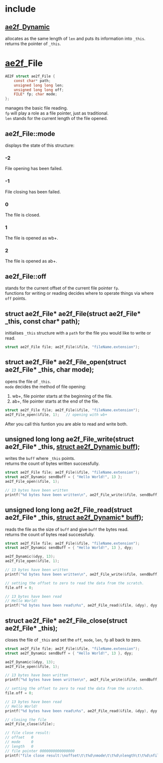 # include
## <a href="../Container.md#Dynamic">ae2f</a>_<a href="./Dynamic.md" id="_Dynamic">Dynamic</a>
allocates as the same length of `len` and puts its information into `_this`.  
returns the pointer of `_this`.

# <a href="../Container.md#File">ae2f</a>_File
```c
AE2F struct ae2f_File {
	const char* path;
	unsigned long long len;
	unsigned long long off;
	FILE* fp; char mode;
};
```
manages the basic file reading.  
`fp` will play a role as a file pointer, just as traditional.  
`len` stands for the current length of the file opened.  


## ae2f_File::mode
displays the state of this structure:

### -2	<d id="mode_-2"/>
File opening has been failed.  

### -1	<d id="mode_-1"/>
File closing has been failed.  

### 0	<d id="mode_0"/>
The file is closed.  

### 1	<d id="mode_1"/>
The file is opened as wb+.  

### 2	<d id="mode_2"/>
The file is opened as ab+.  

## ae2f_File::off
stands for the current offset of the current file pointer `fp`.  
functions for writing or reading decides where to operate things via where `off` points.

## struct ae2f_File* ae2f_File(struct ae2f_File* _this, const char* path);
initialises `_this` structure with a `path` for the file you would like to write or read.
```c
struct ae2f_File file; ae2f_File(&file, "fileName.extension");
```

## struct ae2f_File* ae2f_File_open(struct ae2f_File* _this, char mode);
opens the file of `_this`.  
`mode` decides the method of file opening:

<ol>
<li>wb+, file pointer starts at the beginning of the file.</li>
<li>ab+, file pointer starts at the end of the file.</li>
</ol>

```c
struct ae2f_File file; ae2f_File(&file, "fileName.extension");
ae2f_File_open(&file, 1);	// opening with wb+
```

After you call this funtion you are able to read and write both.  

## unsigned long long ae2f_File_write(struct ae2f_File* _this, <a href="#_Dynamic">struct ae2f_Dynamic buff</a>);
writes the `buff` where `_this` points.  
returns the count of bytes written successfully.
```c
struct ae2f_File file; ae2f_File(&file, "fileName.extension");
struct ae2f_Dynamic sendBuff = { "Hello World!", 13 };
ae2f_File_open(&file, 1);

// 13 bytes have been written
printf("%d bytes have been written\n", ae2f_File_write(&file, sendBuff));
```

## unsigned long long ae2f_File_read(struct ae2f_File* _this, <a href="#_Dynamic">struct ae2f_Dynamic* buff</a>);
reads the file as the size of `buff` and give `buff` the bytes read.  
returns the count of bytes read successfully.
```c
struct ae2f_File file; ae2f_File(&file, "fileName.extension");
struct ae2f_Dynamic sendBuff = { "Hello World!", 13 }, dyy;

ae2f_Dynamic(&dyy, 13);
ae2f_File_open(&file, 1);

// 13 bytes have been written
printf("%d bytes have been written\n", ae2f_File_write(&file, sendBuff)); 

// setting the offset to zero to read the data from the scratch.
file.off = 0;

// 13 bytes have been read
// Hello World!
printf("%d bytes have been read\n%s", ae2f_File_read(&file, &dyy), dyy.c.bt1);
```

## struct ae2f_File* ae2f_File_close(struct ae2f_File* _this);
closes the file of `_this` and set the `off`, `mode`, `len`, `fp` all back to zero.
```c
struct ae2f_File file; ae2f_File(&file, "fileName.extension");
struct ae2f_Dynamic sendBuff = { "Hello World!", 13 }, dyy;

ae2f_Dynamic(&dyy, 13);
ae2f_File_open(&file, 1);

// 13 bytes have been written
printf("%d bytes have been written\n", ae2f_File_write(&file, sendBuff));

// setting the offset to zero to read the data from the scratch.
file.off = 0;

// 13 bytes have been read
// Hello World!
printf("%d bytes have been read\n%s", ae2f_File_read(&file, &dyy), dyy.c.bt1);

// closing the file
ae2f_File_close(&file);

// file close result:
// offset	0
// mode		0
// length	0
// file pointer	0000000000000000
printf("file close result:\noffset\t\t%d\nmode\t\t%d\nlength\t\t%d\nfile pointer\t%p", file.off, file.mode, file.len, file.fp);
```